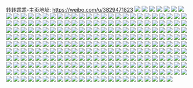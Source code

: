 转转乖乖-主页地址: https://weibo.com/u/3829471823 
![](https://wx4.sinaimg.cn/mw2000/e4411a4fgy1h9bn6ebi2aj20wi1ycwz1.jpg) 
![](https://wx4.sinaimg.cn/mw2000/e4411a4fgy1h96uqh4a12j21o0280b29.jpg) 
![](https://wx4.sinaimg.cn/mw2000/e4411a4fgy1h96uqiosnej22c0340b29.jpg) 
![](https://wx4.sinaimg.cn/mw2000/e4411a4fgy1h96uqlb1obj21o0280u0x.jpg) 
![](https://wx4.sinaimg.cn/mw2000/e4411a4fgy1h8xvoatk39j20lc0sggxn.jpg) 
![](https://wx4.sinaimg.cn/mw2000/e4411a4fgy1h8xvo78z23j20lc0sgk11.jpg) 
![](https://wx4.sinaimg.cn/mw2000/e4411a4fgy1h8t8rk2bv5j21ba0zg485.jpg) 
![](https://wx4.sinaimg.cn/mw2000/e4411a4fgy1h8t8rhnci2j20u00vg7dx.jpg) 
![](https://wx4.sinaimg.cn/mw2000/e4411a4fgy1h8t8r9byv7j22db35sx6p.jpg) 
![](https://wx4.sinaimg.cn/mw2000/e4411a4fgy1h8t8re4jlxj2340340e85.jpg) 
![](https://wx4.sinaimg.cn/mw2000/e4411a4fgy1h8t8r86obsj20u011tqom.jpg) 
![](https://wx4.sinaimg.cn/mw2000/e4411a4fgy1h82di34179j231j340kjo.jpg) 
![](https://wx4.sinaimg.cn/mw2000/e4411a4fgy1h7qrqatxptj2340340e83.jpg) 
![](https://wx4.sinaimg.cn/mw2000/e4411a4fgy1h7kyoxy38rj21o02807wh.jpg) 
![](https://wx4.sinaimg.cn/mw2000/e4411a4fgy1h730bcs7sfj23403401l0.jpg) 
![](https://wx4.sinaimg.cn/mw2000/e4411a4fgy1h6r7sq948yj22c026nqv5.jpg) 
![](https://wx4.sinaimg.cn/mw2000/e4411a4fgy1h6pdouuktij23402fyx6p.jpg) 
![](https://wx4.sinaimg.cn/mw2000/e4411a4fgy1h644k0idgpj20sg16k76t.jpg) 
![](https://wx4.sinaimg.cn/mw2000/e4411a4fgy1h5te5ffjnij20wi1ycb2a.jpg) 
![](https://wx4.sinaimg.cn/mw2000/e4411a4fgy1h5te5kd3j8j20wi1ycb2a.jpg) 
![](https://wx4.sinaimg.cn/mw2000/e4411a4fgy1h53uq435yej21400u04ar.jpg) 
![](https://wx4.sinaimg.cn/mw2000/e4411a4fly1h537wp675wj20u013zx0e.jpg) 
![](https://wx4.sinaimg.cn/mw2000/e4411a4fly1h537wo8bzpj21011c044h.jpg) 
![](https://wx4.sinaimg.cn/mw2000/e4411a4fly1h537wv1kh9j22801o0b2a.jpg) 
![](https://wx4.sinaimg.cn/mw2000/e4411a4fly1h537wkffhvj22251n21ky.jpg) 
![](https://wx4.sinaimg.cn/mw2000/e4411a4fly1h537wmcv9yj21xr2l07wi.jpg) 
![](https://wx4.sinaimg.cn/mw2000/e4411a4fly1h537wnsxjij21o0280b29.jpg) 
![](https://wx4.sinaimg.cn/mw2000/e4411a4fly1h537wlg983j22c033zkjm.jpg) 
![](https://wx4.sinaimg.cn/mw2000/e4411a4fly1h537wwxevpj22bz33y1kz.jpg) 
![](https://wx4.sinaimg.cn/mw2000/e4411a4fly1h537wvzxbzj228y2zyhdt.jpg) 
![](https://wx4.sinaimg.cn/mw2000/e4411a4fly1h537wxxjzyj222k2ree82.jpg) 
![](https://wx4.sinaimg.cn/mw2000/e4411a4fly1h537wzmt8sj22c02ih4qp.jpg) 
![](https://wx4.sinaimg.cn/mw2000/e4411a4fly1h537wyqmozj22bb3324qq.jpg) 
![](https://wx4.sinaimg.cn/mw2000/e4411a4fly1h537x0n2trj22c02la7wh.jpg) 
![](https://wx4.sinaimg.cn/mw2000/e4411a4fly1h537x2lsi9j2340340qv6.jpg) 
![](https://wx4.sinaimg.cn/mw2000/e4411a4fly1h537x3rt8hj22bx340kjn.jpg) 
![](https://wx4.sinaimg.cn/mw2000/e4411a4fgy1h4uok7cvgbj215o4lje83.jpg) 
![](https://wx4.sinaimg.cn/mw2000/e4411a4fgy1h4uok9s6waj216f3h0u0x.jpg) 
![](https://wx4.sinaimg.cn/mw2000/e4411a4fgy1h4j4pjocqij20wh0i3god.jpg) 
![](https://wx4.sinaimg.cn/mw2000/e4411a4fgy1h4cp0hk2k3j20u0140799.jpg) 
![](https://wx4.sinaimg.cn/mw2000/e4411a4fgy1h4bmjdx7ahj20sg0lcwlp.jpg) 
![](https://wx4.sinaimg.cn/mw2000/e4411a4fgy1h4bmjgr8u1j22801o0b29.jpg) 
![](https://wx4.sinaimg.cn/mw2000/e4411a4fgy1h4bmjj046ej22801o0b29.jpg) 
![](https://wx4.sinaimg.cn/mw2000/e4411a4fgy1h4bmjcwwwoj20sg0lc7g0.jpg) 
![](https://wx4.sinaimg.cn/mw2000/e4411a4fgy1h3stezk637j20u00u0dlr.jpg) 
![](https://wx4.sinaimg.cn/mw2000/e4411a4fgy1h3stf5azobj20u00u0wnz.jpg) 
![](https://wx4.sinaimg.cn/mw2000/e4411a4fgy1h3f3iki89rj20wg12xk87.jpg) 
![](https://wx4.sinaimg.cn/mw2000/e4411a4fgy1h223bdybn8j20rr0r6n8p.jpg) 
![](https://wx4.sinaimg.cn/mw2000/e4411a4fgy1h1crzvlhkej20wi1ychdt.jpg) 
![](https://wx4.sinaimg.cn/mw2000/e4411a4fgy1h1crzy8k13j21dp1yl7wh.jpg) 
![](https://wx4.sinaimg.cn/mw2000/e4411a4fgy1h0q2efkvbwj20uk4sfqv6.jpg) 
![](https://wx4.sinaimg.cn/mw2000/e4411a4fgy1h0q2e6n0z2j23402c0kjm.jpg) 
![](https://wx4.sinaimg.cn/mw2000/e4411a4fgy1h0q2ehlm3vj215o286u0x.jpg) 
![](https://wx4.sinaimg.cn/mw2000/e4411a4fgy1h0gy59ng3cj21ng1wze81.jpg) 
![](https://wx4.sinaimg.cn/mw2000/e4411a4fgy1h0gy55h67qj21o0280e81.jpg) 
![](https://wx4.sinaimg.cn/mw2000/e4411a4fgy1h0gy5inuixj21o0280qv5.jpg) 
![](https://wx4.sinaimg.cn/mw2000/e4411a4fgy1h0gy52a8ykj21o0280qv5.jpg) 
![](https://wx4.sinaimg.cn/mw2000/e4411a4fgy1h0gy62xq20j20950g70vv.jpg) 
![](https://wx4.sinaimg.cn/mw2000/e4411a4fgy1h0gy5narj2j21eb1yz7wh.jpg) 
![](https://wx4.sinaimg.cn/mw2000/e4411a4fgy1h0gy5vccb8j21nz21mkjl.jpg) 
![](https://wx4.sinaimg.cn/mw2000/e4411a4fgy1h0gy625is0j22801o07wi.jpg) 
![](https://wx4.sinaimg.cn/mw2000/e4411a4fgy1h0gy5s4yyjj21e322yb29.jpg) 
![](https://wx4.sinaimg.cn/mw2000/e4411a4fgy1h0d7nmzqcuj21o02801ky.jpg) 
![](https://wx4.sinaimg.cn/mw2000/e4411a4fgy1h01kiuggwgj22c0340hdu.jpg) 
![](https://wx4.sinaimg.cn/mw2000/e4411a4fgy1gyfqao5h52j21o01o04qp.jpg) 
![](https://wx4.sinaimg.cn/mw2000/e4411a4fgy1gyfqb4i7cpj21o01o0e81.jpg) 
![](https://wx4.sinaimg.cn/mw2000/e4411a4fgy1gxzl4oam4ij21kd1kdqv5.jpg) 
![](https://wx4.sinaimg.cn/mw2000/e4411a4fgy1gxzkzam9p9j21o01o0hdt.jpg) 
![](https://wx4.sinaimg.cn/mw2000/e4411a4fgy1gxzkze058kj2340340u12.jpg) 
![](https://wx4.sinaimg.cn/mw2000/e4411a4fgy1gxzkzrbiyhj21o01o0hdt.jpg) 
![](https://wx4.sinaimg.cn/mw2000/e4411a4fgy1gxzkzkgw5nj21o01o0e82.jpg) 
![](https://wx4.sinaimg.cn/mw2000/e4411a4fgy1gxzkzfoz28j22022o3x6p.jpg) 
![](https://wx4.sinaimg.cn/mw2000/e4411a4fgy1gxqb9kxcfhj220w2o8kjn.jpg) 
![](https://wx4.sinaimg.cn/mw2000/e4411a4fgy1gxqb999svlj21o01o0qv5.jpg) 
![](https://wx4.sinaimg.cn/mw2000/e4411a4fgy1gx5ptpoev6j21qb2srqv7.jpg) 
![](https://wx4.sinaimg.cn/mw2000/e4411a4fgy1gx5ptltokgj21o01o0b29.jpg) 
![](https://wx4.sinaimg.cn/mw2000/e4411a4fgy1gx5pxz6fkhj21yc2zehdv.jpg) 
![](https://wx4.sinaimg.cn/mw2000/e4411a4fgy1gx5py6zgszj22c23407wj.jpg) 
![](https://wx4.sinaimg.cn/mw2000/e4411a4fgy1gx5pts3sayj21o01o0b29.jpg) 
![](https://wx4.sinaimg.cn/mw2000/e4411a4fgy1gx5pydflwmj22c2340npg.jpg) 
![](https://wx4.sinaimg.cn/mw2000/e4411a4fgy1gx5o68vyk7j22c0340u0y.jpg) 
![](https://wx4.sinaimg.cn/mw2000/e4411a4fgy1gx5o6f64lpj21ec1fgtue.jpg) 
![](https://wx4.sinaimg.cn/mw2000/e4411a4fgy1gx5o6s8wptj22c0340qv6.jpg) 
![](https://wx4.sinaimg.cn/mw2000/e4411a4fgy1gx5o6kos3rj22c0340e81.jpg) 
![](https://wx4.sinaimg.cn/mw2000/e4411a4fgy1gx5o6bld6wj22c02a1b2a.jpg) 
![](https://wx4.sinaimg.cn/mw2000/e4411a4fgy1gx5o6o0le0j22c03404qq.jpg) 
![](https://wx4.sinaimg.cn/mw2000/e4411a4fgy1gx5o6vfy2pj23402c0kjn.jpg) 
![](https://wx4.sinaimg.cn/mw2000/e4411a4fgy1gx5o6ytkdkj21o01o04qp.jpg) 
![](https://wx4.sinaimg.cn/mw2000/e4411a4fgy1gx5o6zg4c8j20sg0sgn10.jpg) 
![](https://wx4.sinaimg.cn/mw2000/e4411a4fgy1gvrmuigqwej21o01o0b29.jpg) 
![](https://wx4.sinaimg.cn/mw2000/e4411a4fgy1gvrmuoztc7j20sg0sgakc.jpg) 
![](https://wx4.sinaimg.cn/mw2000/e4411a4fgy1gvrmujpxxij20u00vik2o.jpg) 
![](https://wx4.sinaimg.cn/mw2000/e4411a4fgy1gvrmufgb3dj21re2ylhdt.jpg) 
![](https://wx4.sinaimg.cn/mw2000/e4411a4fgy1gvrmumlxrbj21o01rghdt.jpg) 
![](https://wx4.sinaimg.cn/mw2000/e4411a4fgy1gvrmuw9id7j22c0340kjn.jpg) 
![](https://wx4.sinaimg.cn/mw2000/004ba4yzgy1gvio7khcamj63402c0kjm02.jpg) 
![](https://wx4.sinaimg.cn/mw2000/004ba4yzgy1gvio7d1njnj63402c0e8202.jpg) 
![](https://wx4.sinaimg.cn/mw2000/004ba4yzgy1gvio7rqnz4j633y26t7wj02.jpg) 
![](https://wx4.sinaimg.cn/mw2000/004ba4yzgy1gvcv0b1dmzj63403401l602.jpg) 
![](https://wx4.sinaimg.cn/mw2000/004ba4yzgy1gvcv0dv0amj61o01o04qp02.jpg) 
![](https://wx4.sinaimg.cn/mw2000/004ba4yzgy1gvcuzuwc1ij60uk36knpd02.jpg) 
![](https://wx4.sinaimg.cn/mw2000/004ba4yzgy1gvcv0fkaa9j615o2bcnpd02.jpg) 
![](https://wx4.sinaimg.cn/mw2000/004ba4yzly1guxcl7pw61j61hc1hcnj002.jpg) 
![](https://wx4.sinaimg.cn/mw2000/004ba4yzly1guxcl5uvnjj61hc1hce1l02.jpg) 
![](https://wx4.sinaimg.cn/mw2000/004ba4yzly1gus1p7ty1tj63402c0kjm02.jpg) 
![](https://wx4.sinaimg.cn/mw2000/004ba4yzly1gus1uv38j8j61400u0wnw02.jpg) 
![](https://wx4.sinaimg.cn/mw2000/004ba4yzly1gus1pasctdj63402c0x6r02.jpg) 
![](https://wx4.sinaimg.cn/mw2000/004ba4yzly1gus1pcoogkj63402c0qv502.jpg) 
![](https://wx4.sinaimg.cn/mw2000/004ba4yzly1gus1pff1yzj63402c0e8102.jpg) 
![](https://wx4.sinaimg.cn/mw2000/004ba4yzly1gus1phllvfj63402c0u0x02.jpg) 
![](https://wx4.sinaimg.cn/mw2000/004ba4yzly1gus1p4o2ffj63402c0npe02.jpg) 
![](https://wx4.sinaimg.cn/mw2000/004ba4yzly1gus1ucxcy2j61400u0ajo02.jpg) 
![](https://wx4.sinaimg.cn/mw2000/004ba4yzly1gus1wb0l1tj613a0u0qcz02.jpg) 
![](https://wx4.sinaimg.cn/mw2000/004ba4yzgy1gul8jc6fgsj61o02701kx02.jpg) 
![](https://wx4.sinaimg.cn/mw2000/004ba4yzgy1gul8jakhd5j63402c0x6p02.jpg) 
![](https://wx4.sinaimg.cn/mw2000/004ba4yzgy1gul8jcvlcyj61o01o0kjl02.jpg) 
![](https://wx4.sinaimg.cn/mw2000/004ba4yzgy1gul8jgi365j61o01o0kjl02.jpg) 
![](https://wx4.sinaimg.cn/mw2000/004ba4yzgy1gul8jfkx66j61o0280u0x02.jpg) 
![](https://wx4.sinaimg.cn/mw2000/004ba4yzgy1gul8jil9yqj61o01o04qp02.jpg) 
![](https://wx4.sinaimg.cn/mw2000/004ba4yzgy1guk3nqwszdj62c0340b2a02.jpg) 
![](https://wx4.sinaimg.cn/mw2000/004ba4yzgy1guk3nu9vznj60xc2s0e8102.jpg) 
![](https://wx4.sinaimg.cn/mw2000/004ba4yzgy1guk3nxph8nj62c03401ky02.jpg) 
![](https://wx4.sinaimg.cn/mw2000/004ba4yzgy1guk3o01xa3j62cy26jb2902.jpg) 
![](https://wx4.sinaimg.cn/mw2000/004ba4yzgy1gufga56i8kj61o01o0e8102.jpg) 
![](https://wx4.sinaimg.cn/mw2000/004ba4yzgy1gufga31gmfj63402c0e8102.jpg) 
![](https://wx4.sinaimg.cn/mw2000/004ba4yzgy1gufga8ymzqj63402c0e8102.jpg) 
![](https://wx4.sinaimg.cn/mw2000/004ba4yzgy1gudxkozd6oj62c0340u0y02.jpg) 
![](https://wx4.sinaimg.cn/mw2000/004ba4yzgy1gudxkggg8wj6340340u1002.jpg) 
![](https://wx4.sinaimg.cn/mw2000/004ba4yzgy1gudxkt8anwj6340340u1102.jpg) 
![](https://wx4.sinaimg.cn/mw2000/004ba4yzgy1gudxkbz4zsj62c0340u0y02.jpg) 
![](https://wx4.sinaimg.cn/mw2000/004ba4yzgy1gudxkkx5mqj6340340x6s02.jpg) 
![](https://wx4.sinaimg.cn/mw2000/004ba4yzgy1gudxkxbd2uj6340340nph02.jpg) 
![](https://wx4.sinaimg.cn/mw2000/004ba4yzgy1gtwigj6152j61o02801ky02.jpg) 
![](https://wx4.sinaimg.cn/mw2000/004ba4yzgy1gtwigpuqw4j62c0340e8302.jpg) 
![](https://wx4.sinaimg.cn/mw2000/004ba4yzgy1gtwigry95pj61o0280hdt02.jpg) 
![](https://wx4.sinaimg.cn/mw2000/004ba4yzgy1gtfhfpk6e7j60u00u0n3102.jpg) 
![](https://wx4.sinaimg.cn/mw2000/004ba4yzgy1gtflehzewvj61o01o07wh02.jpg) 
![](https://wx4.sinaimg.cn/mw2000/e4411a4fgy1gt1lwqi460j21400u0dp4.jpg) 
![](https://wx4.sinaimg.cn/mw2000/e4411a4fgy1gstl6tx9r8j20u00u0te8.jpg) 
![](https://wx4.sinaimg.cn/mw2000/e4411a4fgy1gstl6wg3i6j20u00u0tee.jpg) 
![](https://wx4.sinaimg.cn/mw2000/e4411a4fgy1gstl6ssbptj21400u0agm.jpg) 
![](https://wx4.sinaimg.cn/mw2000/e4411a4fgy1gstl700yv8j20u00u044g.jpg) 
![](https://wx4.sinaimg.cn/mw2000/e4411a4fgy1gsgv7uhftsj218o0u0qb4.jpg) 
![](https://wx4.sinaimg.cn/mw2000/e4411a4fgy1gsgv7vbxr8j20u01400yc.jpg) 
![](https://wx4.sinaimg.cn/mw2000/e4411a4fgy1gsgv7w829ej21400u0tg6.jpg) 
![](https://wx4.sinaimg.cn/mw2000/e4411a4fgy1gs8k0if4t0j20u00xgwkd.jpg) 
![](https://wx4.sinaimg.cn/mw2000/e4411a4fgy1gs8k0g7749j20u00uwn9r.jpg) 
![](https://wx4.sinaimg.cn/mw2000/e4411a4fgy1gs8k0hsfd2j20u00ymjwi.jpg) 
![](https://wx4.sinaimg.cn/mw2000/e4411a4fgy1gs8k0j4k19j20sg0sgwim.jpg) 
![](https://wx4.sinaimg.cn/mw2000/e4411a4fgy1gs8k0eowz9j20u00uddpp.jpg) 
![](https://wx4.sinaimg.cn/mw2000/e4411a4fgy1gs8k0kkxlxj20sg0sgae8.jpg) 
![](https://wx4.sinaimg.cn/mw2000/e4411a4fgy1gs8k0h2ujzj20u00un45r.jpg) 
![](https://wx4.sinaimg.cn/mw2000/e4411a4fgy1gs8k22d9t0j20u00yptga.jpg) 
![](https://wx4.sinaimg.cn/mw2000/e4411a4fgy1gs8k0lhci6j20u00u245a.jpg) 
![](https://wx4.sinaimg.cn/mw2000/e4411a4fgy1gs8k21bu05j20u00u01kx.jpg) 
![](https://wx4.sinaimg.cn/mw2000/e4411a4fgy1gs8k1xi86xj20u00ytwmp.jpg) 
![](https://wx4.sinaimg.cn/mw2000/004ba4yzgy1gs8k248855j60u00u0nne02.jpg) 
![](https://wx4.sinaimg.cn/mw2000/e4411a4fgy1gs8k1z0f9sj20u00u07b2.jpg) 
![](https://wx4.sinaimg.cn/mw2000/e4411a4fgy1gs5633fsbfj20u00w7n73.jpg) 
![](https://wx4.sinaimg.cn/mw2000/e4411a4fgy1gs5635er76j20u00u045p.jpg) 
![](https://wx4.sinaimg.cn/mw2000/e4411a4fgy1gs56313bf4j20u00u0all.jpg) 
![](https://wx4.sinaimg.cn/mw2000/e4411a4fgy1gs5634mxnij20u0141k4m.jpg) 
![](https://wx4.sinaimg.cn/mw2000/e4411a4fgy1gs5636dr1wj20zi0u0gth.jpg) 
![](https://wx4.sinaimg.cn/mw2000/e4411a4fgy1gs5637rd1sj20u00u015u.jpg) 
![](https://wx4.sinaimg.cn/mw2000/e4411a4fgy1gqeg4r969fj20u00u0jts.jpg) 
![](https://wx4.sinaimg.cn/mw2000/e4411a4fgy1gq8rdwx3ypj20u30u07wh.jpg) 
![](https://wx4.sinaimg.cn/mw2000/e4411a4fgy1gq8rdype6hj20u00u0djc.jpg) 
![](https://wx4.sinaimg.cn/mw2000/e4411a4fgy1gq8rdxohgoj20u0140n1h.jpg) 
![](https://wx4.sinaimg.cn/mw2000/e4411a4fgy1gq8re0yjtuj21400u0ah8.jpg) 
![](https://wx4.sinaimg.cn/mw2000/e4411a4fgy1gq8rdzvnklj20u01400ym.jpg) 
![](https://wx4.sinaimg.cn/mw2000/e4411a4fgy1gq8re2d1jjj20u00u0n2n.jpg) 
![](https://wx4.sinaimg.cn/mw2000/e4411a4fly1gozxsg85xsj235s2dchdw.jpg) 
![](https://wx4.sinaimg.cn/mw2000/e4411a4fly1gozxsosrbyj20u01401kx.jpg) 
![](https://wx4.sinaimg.cn/mw2000/e4411a4fly1gozxsap39sj235s2dce84.jpg) 
![](https://wx4.sinaimg.cn/mw2000/e4411a4fly1gozxsq3q2hj20u01407wh.jpg) 
![](https://wx4.sinaimg.cn/mw2000/e4411a4fly1gozxshqgklj228i2yjqv5.jpg) 
![](https://wx4.sinaimg.cn/mw2000/e4411a4fly1gozxsnoantj20u01401kx.jpg) 
![](https://wx4.sinaimg.cn/mw2000/e4411a4fly1gova1u0qeuj21400u0tcl.jpg) 
![](https://wx4.sinaimg.cn/mw2000/e4411a4fly1goccigpj3tj20u00u0gol.jpg) 
![](https://wx4.sinaimg.cn/mw2000/e4411a4fgy1gnin4bwjlvj21o01zne84.jpg) 
![](https://wx4.sinaimg.cn/mw2000/e4411a4fgy1gnin4dfcazj20y02iqnpe.jpg) 
![](https://wx4.sinaimg.cn/mw2000/e4411a4fgy1gnin4eq9d9j21mr20skjo.jpg) 
![](https://wx4.sinaimg.cn/mw2000/e4411a4fly1gl7p0tk8d0j21400u0gu1.jpg) 
![](https://wx4.sinaimg.cn/mw2000/e4411a4fly1gk9hctwjuuj20u00u0jul.jpg) 
![](https://wx4.sinaimg.cn/mw2000/e4411a4fly1gk9hcxwqwtj20u00u0tbs.jpg) 
![](https://wx4.sinaimg.cn/mw2000/e4411a4fly1gk9hcvurftj20u00vx0vp.jpg) 
![](https://wx4.sinaimg.cn/mw2000/e4411a4fly1gk9hcz4l2fj20mk0mi40a.jpg) 
![](https://wx4.sinaimg.cn/mw2000/e4411a4fly1gk9hd0zv14j20u00vqgoa.jpg) 
![](https://wx4.sinaimg.cn/mw2000/e4411a4fly1gk9hczv0eaj20mo0modhu.jpg) 
![](https://wx4.sinaimg.cn/mw2000/e4411a4fly1gjyl6vd5g0j20u01d7dkv.jpg) 
![](https://wx4.sinaimg.cn/mw2000/e4411a4fly1gjetyzopgaj21o0280av4.jpg) 
![](https://wx4.sinaimg.cn/mw2000/e4411a4fly1gj4cvmwk3ej20u014dany.jpg) 
![](https://wx4.sinaimg.cn/mw2000/e4411a4fly1gi6k3h01tnj20u00u0qcn.jpg) 
![](https://wx4.sinaimg.cn/mw2000/e4411a4fly1gi6k3i0h7xj20u1141qe0.jpg) 
![](https://wx4.sinaimg.cn/mw2000/e4411a4fly1geuldp5h2zj213y0u07b9.jpg) 
![](https://wx4.sinaimg.cn/mw2000/e4411a4fly1gecpumzf2oj21kw1kw7qz.jpg) 
![](https://wx4.sinaimg.cn/mw2000/e4411a4fly1ge2x9q08faj225s1mc4qq.jpg) 
![](https://wx4.sinaimg.cn/mw2000/e4411a4fly1ge2x9riryvj21400u0gzc.jpg) 
![](https://wx4.sinaimg.cn/mw2000/e4411a4fly1gdufx1vbccj20u0140ajq.jpg) 
![](https://wx4.sinaimg.cn/mw2000/e4411a4fly1gdufxu8l5cj20u00u0tm3.jpg) 
![](https://wx4.sinaimg.cn/mw2000/e4411a4fly1gdve1uxkz4j20u1141n6x.jpg) 
![](https://wx4.sinaimg.cn/mw2000/e4411a4fly1gdvdwpxkvpj20u60u013c.jpg) 
![](https://wx4.sinaimg.cn/mw2000/e4411a4fly1gdufx2t3mfj20u011nngc.jpg) 
![](https://wx4.sinaimg.cn/mw2000/e4411a4fly1gdvdwqdjnqj20u00u0wl0.jpg) 
![](https://wx4.sinaimg.cn/mw2000/e4411a4fly1gdufx0wniyj21400u0k7v.jpg) 
![](https://wx4.sinaimg.cn/mw2000/e4411a4fly1gdufx3n4f2j20u0140k4c.jpg) 
![](https://wx4.sinaimg.cn/mw2000/e4411a4fly1gdufyhjju7j21400u015m.jpg) 
![](https://wx4.sinaimg.cn/mw2000/e4411a4fly1gdf6end234j20u01sz4qr.jpg) 
![](https://wx4.sinaimg.cn/mw2000/e4411a4fly1gcuvwdewimj20pu0gr0yf.jpg) 
![](https://wx4.sinaimg.cn/mw2000/e4411a4fly1gcuvwe131bj20v80o1thu.jpg) 
![](https://wx4.sinaimg.cn/mw2000/e4411a4fly1gcuvwehcgij20sl0l10v2.jpg) 
![](https://wx4.sinaimg.cn/mw2000/e4411a4fly1gcuvwcun1tj20ug0on12p.jpg) 
![](https://wx4.sinaimg.cn/mw2000/e4411a4fly1gcdhappd92j21o01o0qpz.jpg) 
![](https://wx4.sinaimg.cn/mw2000/e4411a4fly1gc2pyhkg77j20u00u07a5.jpg) 
![](https://wx4.sinaimg.cn/mw2000/e4411a4fly1gc2pyh9bprj20u00u0dkq.jpg) 
![](https://wx4.sinaimg.cn/mw2000/e4411a4fly1gc2pyj5vy2j20u00u0dlp.jpg) 
![](https://wx4.sinaimg.cn/mw2000/e4411a4fly1gc2pyirfvoj20u00u0gq7.jpg) 
![](https://wx4.sinaimg.cn/mw2000/e4411a4fly1gc2pyi5zjvj20u00u0wlq.jpg) 
![](https://wx4.sinaimg.cn/mw2000/e4411a4fly1gc2pyjpbtwj20u00u043k.jpg) 
![](https://wx4.sinaimg.cn/mw2000/e4411a4fly1gc2pygvmytj20u00u0wkc.jpg) 
![](https://wx4.sinaimg.cn/mw2000/e4411a4fly1gc2pyftugej20u00u00xk.jpg) 
![](https://wx4.sinaimg.cn/mw2000/e4411a4fly1gc2pygado3j20u00u0n32.jpg) 
![](https://wx4.sinaimg.cn/mw2000/e4411a4fly1gc23woii87j20u60u0af9.jpg) 
![](https://wx4.sinaimg.cn/mw2000/e4411a4fly1gbu6wyssyyj20u00u0447.jpg) 
![](https://wx4.sinaimg.cn/mw2000/e4411a4fly1gbup5aaw65j20u10u0428.jpg) 
![](https://wx4.sinaimg.cn/mw2000/e4411a4fly1gbqjdlkyjwj20je0bowf8.jpg) 
![](https://wx4.sinaimg.cn/mw2000/e4411a4fly1gav0va9lr7j20ty0tytq0.jpg) 
![](https://wx4.sinaimg.cn/mw2000/e4411a4fly1gav0qa5f5mj20pk09l0uo.jpg) 
![](https://wx4.sinaimg.cn/mw2000/e4411a4fly1gav0qdwbwoj23412c04qr.jpg) 
![](https://wx4.sinaimg.cn/mw2000/e4411a4fly1gav0qfhihrj21o01o0npd.jpg) 
![](https://wx4.sinaimg.cn/mw2000/e4411a4fly1gav0qb0pmaj21o01o0hdt.jpg) 
![](https://wx4.sinaimg.cn/mw2000/e4411a4fly1gav0qhj7l1j21o01o0x6p.jpg) 
![](https://wx4.sinaimg.cn/mw2000/e4411a4fly1gariqyi4ioj20s41131kx.jpg) 
![](https://wx4.sinaimg.cn/mw2000/e4411a4fly1gasrnp8rpvj22801o0u0x.jpg) 
![](https://wx4.sinaimg.cn/mw2000/e4411a4fly1gan7z0btd7j20rs31cnpd.jpg) 
![](https://wx4.sinaimg.cn/mw2000/e4411a4fly1gasrnscddwj22801o0qv5.jpg) 
![](https://wx4.sinaimg.cn/mw2000/e4411a4fly1gasro593ysj21o01o0qs7.jpg) 
![](https://wx4.sinaimg.cn/mw2000/e4411a4fly1gasrnnoo0dj20rs2d04qp.jpg) 
![](https://wx4.sinaimg.cn/mw2000/e4411a4fly1gasro6tl3ej21o01o01kx.jpg) 
![](https://wx4.sinaimg.cn/mw2000/e4411a4fly1gasrwmggo9j21o01o0b29.jpg) 
![](https://wx4.sinaimg.cn/mw2000/e4411a4fly1gasrv2klgdj22y024p7wj.jpg) 
![](https://wx4.sinaimg.cn/mw2000/e4411a4fly1gasruzki5dj21gg1hfe5j.jpg) 
![](https://wx4.sinaimg.cn/mw2000/e4411a4fly1gamvehz4aej21o01o0qv6.jpg) 
![](https://wx4.sinaimg.cn/mw2000/e4411a4fly1galujehtdcj21120kudk0.jpg) 
![](https://wx4.sinaimg.cn/mw2000/e4411a4fly1g94u64drquj20rs1qm4qp.jpg) 
![](https://wx4.sinaimg.cn/mw2000/e4411a4fly1g94u639nbuj20rs25ye81.jpg) 
![](https://wx4.sinaimg.cn/mw2000/e4411a4fgy1g8222eqgwfj22c02c0qv6.jpg) 
![](https://wx4.sinaimg.cn/mw2000/e4411a4fgy1g81fb0ipk7j20lw0cign1.jpg) 
![](https://wx4.sinaimg.cn/mw2000/e4411a4fly1ganvppbjk5j21o01o0nm5.jpg) 
![](https://wx4.sinaimg.cn/mw2000/e4411a4fly1gari4fuecbj20kw1hlh3v.jpg) 
![](https://wx4.sinaimg.cn/mw2000/e4411a4fly1gari4dis69j20kw1e3n78.jpg) 
![](https://wx4.sinaimg.cn/mw2000/e4411a4fly1gari9xfn1hj20v80ymh0m.jpg) 
![](https://wx4.sinaimg.cn/mw2000/e4411a4fly1gari5xhygjj20kw0maqj6.jpg) 
![](https://wx4.sinaimg.cn/mw2000/e4411a4fly1gari9z0n3cj21o01o0b29.jpg) 
![](https://wx4.sinaimg.cn/mw2000/e4411a4fly1g70aupxhj9j20kw1zcawk.jpg) 
